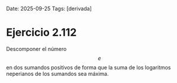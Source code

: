 Date: 2025-09-25
Tags: [derivada]

# Ejercicio 2.112

 
Descomponer el número  $$ e$$   en dos sumandos positivos de forma que la suma de los logaritmos neperianos de los sumandos sea máxima.
